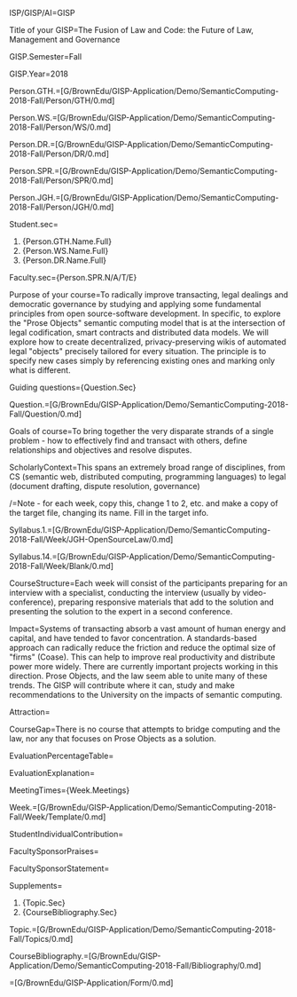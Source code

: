 ISP/GISP/AI=GISP

Title of your GISP=The Fusion of Law and Code: the Future of Law, Management and Governance

GISP.Semester=Fall

GISP.Year=2018

Person.GTH.=[G/BrownEdu/GISP-Application/Demo/SemanticComputing-2018-Fall/Person/GTH/0.md]

Person.WS.=[G/BrownEdu/GISP-Application/Demo/SemanticComputing-2018-Fall/Person/WS/0.md]

Person.DR.=[G/BrownEdu/GISP-Application/Demo/SemanticComputing-2018-Fall/Person/DR/0.md]

Person.SPR.=[G/BrownEdu/GISP-Application/Demo/SemanticComputing-2018-Fall/Person/SPR/0.md]

Person.JGH.=[G/BrownEdu/GISP-Application/Demo/SemanticComputing-2018-Fall/Person/JGH/0.md]

Student.sec=<ol><li>{Person.GTH.Name.Full} <li>{Person.WS.Name.Full} <li>{Person.DR.Name.Full}</ol>

Faculty.sec={Person.SPR.N/A/T/E}

Purpose of your course=To radically improve transacting, legal dealings and democratic governance by studying and applying some fundamental principles from open source-software development. In specific, to explore the "Prose Objects" semantic computing model that is at the intersection of legal codification, smart contracts and distributed data models. We will explore how to create decentralized, privacy-preserving wikis of automated legal "objects" precisely tailored for every situation. The principle is to specify new cases simply by referencing existing ones and marking only what is different.

Guiding questions={Question.Sec}

Question.=[G/BrownEdu/GISP-Application/Demo/SemanticComputing-2018-Fall/Question/0.md]

Goals of course=To bring together the very disparate strands of a single problem - how to effectively find and transact with others, define relationships and objectives and resolve disputes.

ScholarlyContext=This spans an extremely broad range of disciplines, from CS (semantic web, distributed computing, programming languages) to legal (document drafting, dispute resolution, governance)

/=Note - for each week, copy this, change 1 to 2, etc. and make a copy of the target file, changing its name.  Fill in the target info.

Syllabus.1.=[G/BrownEdu/GISP-Application/Demo/SemanticComputing-2018-Fall/Week/JGH-OpenSourceLaw/0.md]

Syllabus.14.=[G/BrownEdu/GISP-Application/Demo/SemanticComputing-2018-Fall/Week/Blank/0.md]

CourseStructure=Each week will consist of the participants preparing for an interview with a specialist, conducting the interview (usually by video-conference), preparing responsive materials that add to the solution and presenting the solution to the expert in a second
conference.

Impact=Systems of transacting absorb a vast amount of human energy and capital, and have tended to favor concentration.  A standards-based approach can radically reduce the friction and reduce the optimal size of "firms" (Coase).  This can help to improve real productivity and distribute power more widely.  There are currently important projects working in this direction.  Prose Objects, and the law seem able to unite many of these trends.  The GISP will contribute where it can, study and make recommendations to the University on the impacts of semantic computing.

Attraction=

CourseGap=There is no course that attempts to bridge computing and the law, nor any that focuses on Prose Objects as a solution.

EvaluationPercentageTable=

EvaluationExplanation=

MeetingTimes={Week.Meetings}

Week.=[G/BrownEdu/GISP-Application/Demo/SemanticComputing-2018-Fall/Week/Template/0.md]

StudentIndividualContribution=

FacultySponsorPraises=

FacultySponsorStatement=

Supplements=<ol><li>{Topic.Sec}<li>{CourseBibliography.Sec}</ol>

Topic.=[G/BrownEdu/GISP-Application/Demo/SemanticComputing-2018-Fall/Topics/0.md]

CourseBibliography.=[G/BrownEdu/GISP-Application/Demo/SemanticComputing-2018-Fall/Bibliography/0.md]

=[G/BrownEdu/GISP-Application/Form/0.md]